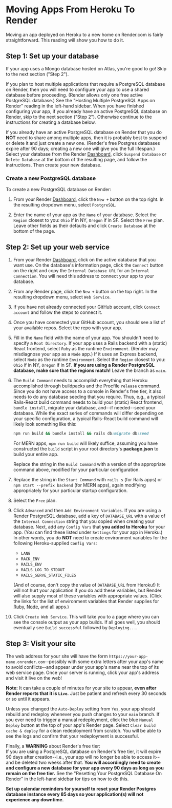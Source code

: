 # Moving Apps From Heroku To Render

Moving an app deployed on Heroku to a new home on Render.com is fairly
straightforward. This reading will show you how to do it.

## Step 1: Set up your database

If your app uses a Mongo database hosted on Atlas, you're good to go! Skip to
the next section ("Step 2").

If you plan to host multiple applications that require a PostgreSQL database on
Render, then you will need to configure your app to use a shared database before
proceeding. (Render allows only one free active PostgreSQL database.) See the
"Hosting Multiple PostgreSQL Apps on Render" reading in the left-hand sidebar.
When you have finished configuring your app, if you already have an active
PostgreSQL database on Render, skip to the next section ("Step 2"). Otherwise
continue to the instructions for creating a database below.

If you already have an active PostgreSQL database on Render that you do **NOT**
need to share among multiple apps, then it is probably best to suspend or delete
it and just create a new one. (Render's free Postgres databases expire after 90
days; creating a new one will give you the full lifespan.) Select your database
from the Render [Dashboard], click `Suspend Database` or `Delete Database` at
the bottom of the resulting page, and follow the instructions. Then create your
new database.

### Create a new PostgreSQL database

To create a new PostgreSQL database on Render:

1. From your Render [Dashboard], click the `New +` button on the top right. In
   the resulting dropdown menu, select `PostgreSQL`.

2. Enter the name of your app as the `Name` of your database. Select the
   `Region` closest to you: `Ohio` if in NY, `Oregon` if in SF. Select the
   `Free` plan. Leave other fields as their defaults and click `Create
   Database` at the bottom of the page.

## Step 2: Set up your web service

1. From your Render [Dashboard], click on the active database that you want use.
   On the database's information page, click the `Connect` button on the right
   and copy the `Internal Database URL` for an `Internal Connection`. You will
   need this address to connect your app to your database.

2. From any Render page, click the `New +` button on the top right. In the
   resulting dropdown menu, select `Web Service`.

3. If you have not already connected your GitHub account, click `Connect
   account` and follow the steps to connect it.

4. Once you have connected your GitHub account, you should see a list of your
   available repos. Select the repo with your app.

5. Fill in the `Name` field with the name of your app. You shouldn't need to
   specify a `Root Directory`. If your app uses a Rails backend with a (static)
   React frontend, select `Ruby` as the runtime `Environment`. (Render may
   misdiagnose your app as a `Node` app.) If it uses an Express backend, select
   `Node` as the runtime `Environment`. Select the `Region` closest to you:
   `Ohio` if in NY, `Oregon` if in SF. **If you are using a Render PostgreSQL
   database, make sure that the regions match!** Leave the branch as `main`.

6. The `Build Command` needs to accomplish everything that Heroku accomplished
   through buildpacks and the Procfile `release` command. Since you do
   not have access to a console in Render's free tier, it also needs to do any
   database seeding that you require. Thus, e.g., a typical Rails-React
   build command needs to build your (static) React frontend, `bundle install`,
   migrate your database, and--if needed--seed your database. While the exact
   series of commands will differ depending on your specific configuration, a
   typical Rails-React build command will likely look something like this:

   ```rb
   npm run build && bundle install && rails db:migrate db:seed
   ```

   For MERN apps, `npm run build` will likely suffice, assuming you have
   constructed the `build` script in your root directory's __package.json__ to
   build your entire app.

   Replace the string in the `Build Command` with a version of the appropriate
   command above, modified for your particular configuration.  

7. Replace the string in the `Start Command` with `rails s` (for Rails apps) or
   `npm start --prefix backend` (for MERN apps), again modifying appropriately
   for your particular startup configuration.  

8. Select the `Free` plan.

9. Click `Advanced` and then `Add Environment Variables`. If you are using a
   Render PostgreSQL database, add a key of `DATABASE_URL` with a value of the
   `Internal Connection` string that you copied when creating your database.
   Next, add any `Config Vars` that **you added to Heroku** for your app. (You
   can find these listed under `Settings` for your app in Heroku.) In other
   words, you do **NOT** need to create environment variables for the following
   Heroku-supplied `Config Vars`:

   * `LANG`
   * `RACK_ENV`
   * `RAILS_ENV`
   * `RAILS_LOG_TO_STDOUT`
   * `RAILS_SERVE_STATIC_FILES`

   (And of course, don't copy the value of `DATABASE_URL` from Heroku!) It will
   not hurt your application if you do add these variables, but Render will also
   supply most of these variables with appropriate values. (Click the links for
   the list of environment variables that Render supplies for [Ruby], [Node],
   and [all] apps.)

10. Click `Create Web Service`. This will take you to a page where you can see
    the console output as your app builds. If all goes well, you should
    eventually see `Build successful` followed by `Deploying...`.

## Step 3: Visit your site

The web address for your site will have the form
`https://your-app-name.onrender.com`--possibly with some extra letters after
your app's name to avoid conflicts--and appear under your app's name near the
top of its web service page. Once your server is running, click your app's
address and visit it live on the web!

**Note:** It can take a couple of minutes for your site to appear, **even after
Render reports that it is `Live`.** Just be patient and refresh every 30 seconds
or so until it appears.

Unless you changed the `Auto-Deploy` setting from `Yes`, your app should rebuild
and redeploy whenever you push changes to your `main` branch. If you ever need
to trigger a manual redeployment, click the blue `Manual Deploy` button at the
top of your app's Render page. Select `Clear build cache & deploy` for a clean
redeployment from scratch. You will be able to see the logs and confirm that
your redeployment is successful.

Finally, a **WARNING** about Render's free tier:  
If you are using a PostgreSQL database on Render's free tier, it will expire 90
days after creation--i.e., your app will no longer be able to access it--and be
deleted two weeks after that. **You will accordingly need to create and
configure a new database for your app every 90 days as long as you remain on the
free tier.** See the "Resetting Your PostgreSQL Database On Render" in the
left-hand sidebar for tips on how to do this.

**Set up calendar reminders for yourself to reset your Render Postgres database
instance every 85 days so your application(s) will not experience any
downtime.**

[Dashboard]: https://dashboard.render.com/
[Ruby]: https://render.com/docs/environment-variables#ruby
[Node]: https://render.com/docs/environment-variables#node
[all]: https://render.com/docs/environment-variables#all-services
